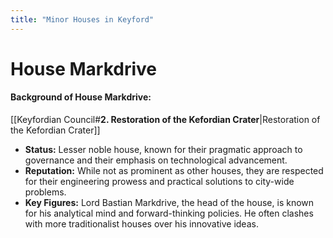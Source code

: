 ```yaml
---
title: "Minor Houses in Keyford"
---
```


# House Markdrive
#### Background of House Markdrive:
[[Keyfordian Council#**2. Restoration of the Kefordian Crater**|Restoration of the Kefordian Crater]]

- **Status:** Lesser noble house, known for their pragmatic approach to governance and their emphasis on technological advancement.
- **Reputation:** While not as prominent as other houses, they are respected for their engineering prowess and practical solutions to city-wide problems.
- **Key Figures:** Lord Bastian Markdrive, the head of the house, is known for his analytical mind and forward-thinking policies. He often clashes with more traditionalist houses over his innovative ideas.

